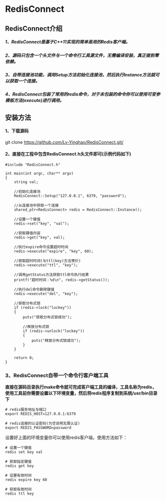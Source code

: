 # RedisConnect

## RedisConnect介绍

##### 1、RedisConnect是基于C++11实现的简单易用的Redis客户端。

##### 2、源码只包含一个头文件与一个命令行工具源文件，无需编译安装，真正做到零依赖。

##### 3、自带连接池功能，调用Setup方法初始化连接池，然后执行Instance方法就可以获取一个连接。

##### 4、RedisConnect包装了常用的redis命令，对于未包装的命令你可以使用可变参模板方法(execute)进行调用。

## 安装方法

#### 1、下载源码
git clone https://github.com/Lv-Yinghao/RedisConnect.git/

#### 2、直接在工程中包含RedisConnect.h头文件即可(示例代码如下)

```redis
#include "RedisConnect.h"

int main(int argc, char** argv)
{
	string val;
 
	//初始化连接池
	RedisConnect::Setup("127.0.0.1", 6379, "password");
 
	//从连接池中获取一个连接
	shared_ptr<RedisConnect> redis = RedisConnect::Instance();
 
	//设置一个键值
	redis->set("key", "val");
	
	//获取键值内容
	redis->get("key", val);
 
	//执行expire命令设置超时时间
	redis->execute("expire", "key", 60);
 
	//获取超时时间(与ttl(key)方法等价)
	redis->execute("ttl", "key");
 
	//调用getStatus方法获取ttl命令执行结果
	printf("超时时间：%d\n", redis->getStatus());
 
	//执行del命令删除键值
	redis->execute("del", "key");

	//获取分布式锁
	if (redis->lock("lockey"))
	{
		puts("获取分布式锁成功");

		//释放分布式锁
		if (redis->unlock("lockey"))
		{
			puts("释放分布式锁成功");
		}
	}
 
	return 0;
}
```

### 3、RedisConnect自带一个命令行客户端工具

**直接在源码目录执行make命令就可完成客户端工具的编译，工具名称为redis，使用工具前你需要设置以下环境变量，然后将redis程序复制到系统/usr/bin目录下**
```redis
# redis服务地址与端口
export REDIS_HOST=127.0.0.1:6379
 
# redis连接的认证密码(为空说明无需认证)
export REDIS_PASSWORD=password
```
设置好上面的环境变量你可以使用redis客户端，使用方法如下：

```redis
# 设置一个键值
redis set key val
 
# 获取指定键值
redis get key
 
# 设置有效时间
redis expire key 60
 
# 获取有效时间
redis ttl key
```
